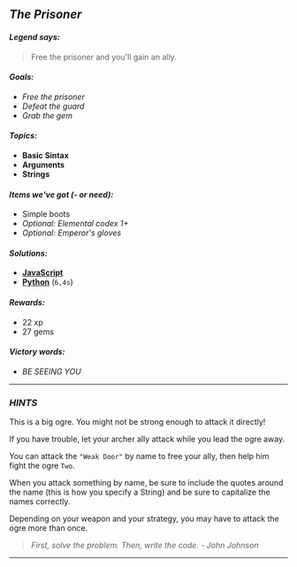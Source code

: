 ## _The Prisoner_

#### _Legend says:_
> Free the prisoner and you'll gain an ally.

#### _Goals:_
+ _Free the prisoner_
+ _Defeat the guard_
+ _Grab the gem_

#### _Topics:_
+ **Basic Sintax**
+ **Arguments**
+ **Strings**

#### _Items we've got (- or need):_
+ Simple boots
+ _Optional: Elemental codex 1+_
+ _Optional: Emperor's gloves_

#### _Solutions:_
+ **[JavaScript](thePrisoner.js)**
+ **[Python](the_prisoner.py)** (`6,4s`)

#### _Rewards:_
+ 22 xp
+ 27 gems

#### _Victory words:_
+ _BE SEEING YOU_

___

### _HINTS_

This is a big ogre. You might not be strong enough to attack it directly!

If you have trouble, let your archer ally attack while you lead the ogre away.

You can attack the `"Weak Door"` by name to free your ally, then help him fight the ogre `Two`.

When you attack something by name, be sure to include the quotes around the name (this is how you specify a String) and be sure to capitalize the names correctly.

Depending on your weapon and your strategy, you may have to attack the ogre more than once.

> _First, solve the problem. Then, write the code. - John Johnson_

___
